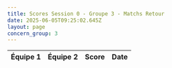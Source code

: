 ```yaml
---
title: Scores Session 0 - Groupe 3 - Matchs Retour
date: 2025-06-05T09:25:02.645Z
layout: page
concern_group: 3
---
```




| Équipe 1 | Équipe 2 | Score | Date |
|----------|----------|-------|------|

